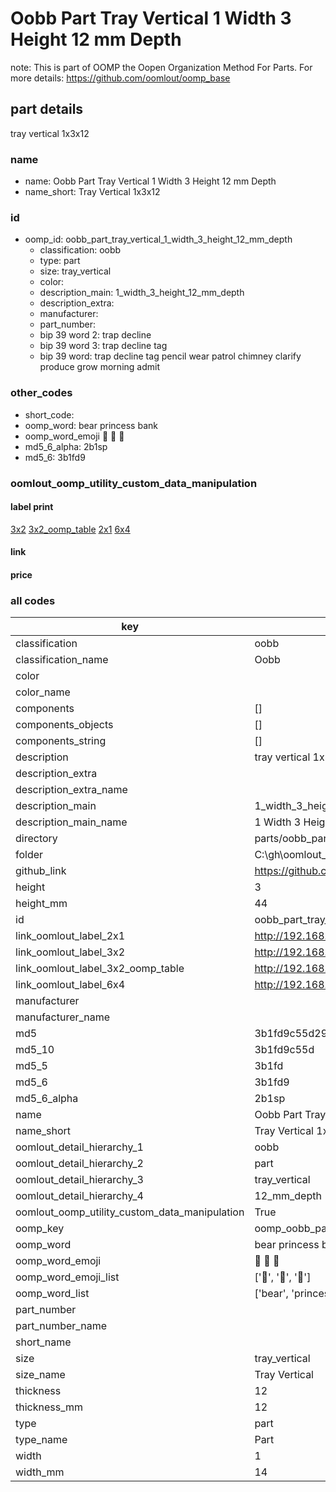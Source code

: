 # Oobb Part Tray Vertical 1 Width 3 Height 12 mm Depth  

note: This is part of OOMP the Oopen Organization Method For Parts. For more details: https://github.com/oomlout/oomp_base

##  part details
  



tray vertical 1x3x12



### name
* name: Oobb Part Tray Vertical 1 Width 3 Height 12 mm Depth
* name_short: Tray Vertical 1x3x12 
### id
* oomp_id: oobb_part_tray_vertical_1_width_3_height_12_mm_depth
  * classification: oobb
  * type: part
  * size: tray_vertical
  * color: 
  * description_main: 1_width_3_height_12_mm_depth
  * description_extra: 
  * manufacturer: 
  * part_number: 
  * bip 39 word 2: trap decline
  * bip 39 word 3: trap decline tag
  * bip 39 word: trap decline tag pencil wear patrol chimney clarify produce grow morning admit

### other_codes
* short_code: 
* oomp_word: bear princess bank
* oomp_word_emoji :bear: :princess: :bank:
* md5_6_alpha: 2b1sp
* md5_6: 3b1fd9






### oomlout_oomp_utility_custom_data_manipulation
#### label print
[3x2](http://192.168.1.245:1112/?label=oomp%202b1sp)
[3x2_oomp_table](http://192.168.1.108:1112/?label=oomp%202b1sp)
[2x1](http://192.168.1.242:1112/?label=oomp%202b1sp)
[6x4](http://192.168.1.55:1112/?label=oomp%202b1sp)    

#### link

                              

#### price







### all codes 
| key | value |  
| --- | --- |  
| classification | oobb |  
| classification_name | Oobb |  
| color |  |  
| color_name |  |  
| components | [] |  
| components_objects | [] |  
| components_string | [] |  
| description | tray vertical 1x3x12 |  
| description_extra |  |  
| description_extra_name |  |  
| description_main | 1_width_3_height_12_mm_depth |  
| description_main_name | 1 Width 3 Height 12 mm Depth |  
| directory | parts/oobb_part_tray_vertical_1_width_3_height_12_mm_depth |  
| folder | C:\gh\oomlout_oobb_version_4_generated_parts\parts\oobb_part_tray_vertical_1_width_3_height_12_mm_depth |  
| github_link | https://github.com/oomlout/oomlout_oomp_part_src/tree/main/parts/oobb_part_tray_vertical_1_width_3_height_12_mm_depth |  
| height | 3 |  
| height_mm | 44 |  
| id | oobb_part_tray_vertical_1_width_3_height_12_mm_depth |  
| link_oomlout_label_2x1 | http://192.168.1.242:1112/?label=oomp%202b1sp |  
| link_oomlout_label_3x2 | http://192.168.1.245:1112/?label=oomp%202b1sp |  
| link_oomlout_label_3x2_oomp_table | http://192.168.1.108:1112/?label=oomp%202b1sp |  
| link_oomlout_label_6x4 | http://192.168.1.55:1112/?label=oomp%202b1sp |  
| manufacturer |  |  
| manufacturer_name |  |  
| md5 | 3b1fd9c55d29e50284fc3a2bba4e3f3a |  
| md5_10 | 3b1fd9c55d |  
| md5_5 | 3b1fd |  
| md5_6 | 3b1fd9 |  
| md5_6_alpha | 2b1sp |  
| name | Oobb Part Tray Vertical 1 Width 3 Height 12 mm Depth |  
| name_short | Tray Vertical 1x3x12  |  
| oomlout_detail_hierarchy_1 | oobb |  
| oomlout_detail_hierarchy_2 | part |  
| oomlout_detail_hierarchy_3 | tray_vertical |  
| oomlout_detail_hierarchy_4 | 12_mm_depth |  
| oomlout_oomp_utility_custom_data_manipulation | True |  
| oomp_key | oomp_oobb_part_tray_vertical_1_width_3_height_12_mm_depth |  
| oomp_word | bear princess bank |  
| oomp_word_emoji | :bear: :princess: :bank: |  
| oomp_word_emoji_list | [':bear:', ':princess:', ':bank:'] |  
| oomp_word_list | ['bear', 'princess', 'bank'] |  
| part_number |  |  
| part_number_name |  |  
| short_name |  |  
| size | tray_vertical |  
| size_name | Tray Vertical |  
| thickness | 12 |  
| thickness_mm | 12 |  
| type | part |  
| type_name | Part |  
| width | 1 |  
| width_mm | 14 |  
